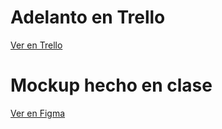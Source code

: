 # Adelanto en Trello
[Ver en Trello](https://trello.com/b/MKgGZxwg/actividad-trello-creaci%C3%B3n-to-do-list)

# Mockup hecho en clase
[Ver en Figma](https://www.figma.com/design/AJsJXZAt40RTxzXPzKyzOj/Untitled?node-id=1-62&t=sG5j2dge0seVvAXE-1)
